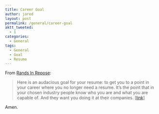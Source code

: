 ```yaml
---
title: Career Goal
author: jared
layout: post
permalink: /general/career-goal
aktt_tweeted:
  - 1
categories:
  - General
tags:
  - General
  - Goal
  - Resume
---
```

From <a href="http://www.randsinrepose.com/" target="_blank">Rands In Repose</a>:

> Here is an audacious goal for your resume: to get you to a point in your career where you no longer need a resume. It&#8217;s the point that in your chosen industry people know who you are and what you are capable of. And they want you doing it at their companies. [<a href="http://www.randsinrepose.com/archives/2007/12/06/a_brief_glimpse.html" target="_blank">link</a>]

Amen.